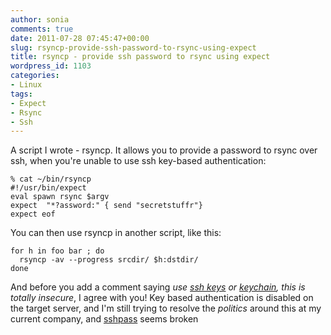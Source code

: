 ```yaml
---
author: sonia
comments: true
date: 2011-07-28 07:45:47+00:00
slug: rsyncp-provide-ssh-password-to-rsync-using-expect
title: rsyncp - provide ssh password to rsync using expect
wordpress_id: 1103
categories:
- Linux
tags:
- Expect
- Rsync
- Ssh
---
```


A script I wrote - rsyncp. It allows you to provide a password to rsync over ssh, when you're unable to use ssh key-based authentication:

    
    % cat ~/bin/rsyncp
    #!/usr/bin/expect
    eval spawn rsync $argv
    expect  "*?assword:" { send "secretstuffr"}
    expect eof


You can then use rsyncp in another script, like this:

    
    for h in foo bar ; do
      rsyncp -av --progress srcdir/ $h:dstdir/
    done


And before you add a comment saying _use [ssh keys](http://blog.snowfrog.net/2008/09/05/how-to-use-putty-with-ssh-keys-on-windows/) or [keychain](http://blog.snowfrog.net/2009/06/09/source-keychain-credentials-in-perl/), this is totally insecure_, I agree with you! Key based authentication is disabled on the target server, and I'm still trying to resolve the _politics_ around this at my current company, and [sshpass](http://www.cyberciti.biz/faq/noninteractive-shell-script-ssh-password-provider/) seems broken <sigh>
